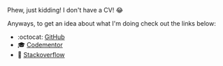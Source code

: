 Phew, just kidding! I don't have a CV! :joy:

Anyways, to get an idea about what I'm doing check out the links below:

 - :octocat: [GitHub](https://github.com/IonicaBizau)
 - :mortar_board: [Codementor](https://www.codementor.io/johnnyb)
 - :speech_balloon: [Stackoverflow](https://stackoverflow.com/users/1420197/ionică-bizău?tab=profile)